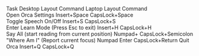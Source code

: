 Task	Desktop Layout Command	Laptop Layout Command	
Open Orca Settings	Insert+Space	CapsLock+Space	
Toggle Speech On/Off	Insert+S	CapsLock+S	
Enter Learn Mode (Press Esc to exit)	Insert+H	CapsLock+H	
Say All (start reading from current position)	Numpad+	CapsLock+Semicolon	
"Where Am I" (Report current focus)	Numpad Enter	CapsLock+Return	
Quit Orca	Insert+Q	CapsLock+Q	
